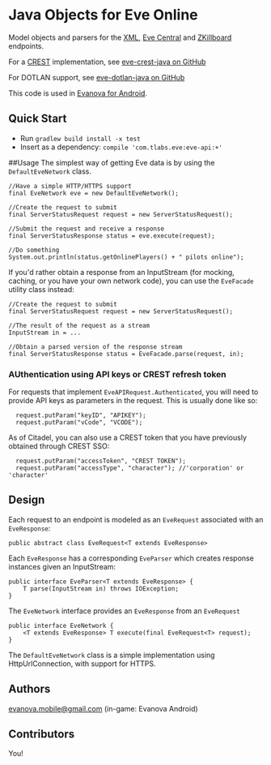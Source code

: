 # Java Objects for Eve Online

Model objects and parsers for the [XML](http://ned.karbowiak.dk/API), [Eve Central](https://eve-central.com/home/develop.html) and [ZKillboard](https://github.com/EVE-KILL/zKillboard) endpoints.

For a [CREST](https://developers.eveonline.com/resource/crest) implementation, see [eve-crest-java on GitHub](https://github.com/evanova/eve-crest-java)

For DOTLAN support, see [eve-dotlan-java on GitHub](https://github.com/evanova/eve-dotlan-java)

This code is used in [Evanova for Android](https://market.android.com/details?id=com.tlabs.android.evanova).

## Quick Start
* Run `gradlew build install -x test`
* Insert as a dependency: `compile 'com.tlabs.eve:eve-api:+'`

##Usage
The simplest way of getting Eve data is by using the `DefaultEveNetwork` class.
```
//Have a simple HTTP/HTTPS support
final EveNetwork eve = new DefaultEveNetwork();  

//Create the request to submit
final ServerStatusRequest request = new ServerStatusRequest();

//Submit the request and receive a response
final ServerStatusResponse status = eve.execute(request); 

//Do something
System.out.println(status.getOnlinePlayers() + " pilots online");
```

If you'd rather obtain a response from an InputStream (for mocking, caching, or you have your own network code), you can use the ```EveFacade``` utility class instead:

```
//Create the request to submit
final ServerStatusRequest request = new ServerStatusRequest();

//The result of the request as a stream
InputStream in = ...

//Obtain a parsed version of the response stream
final ServerStatusResponse status = EveFacade.parse(request, in); 
```

### AUthentication using API keys or CREST refresh token

For requests that implement `EveAPIRequest.Authenticated`, you will need to provide API keys as parameters in the request.
This is usually done like so:

```
  request.putParam("keyID", "APIKEY");
  request.putParam("vCode", "VCODE");
```

As of Citadel, you can also use a CREST token that you have previously obtained through CREST SSO:

```
  request.putParam("accessToken", "CREST TOKEN");
  request.putParam("accessType", "character"); //'corporation' or 'character'
```

## Design

Each request to an endpoint is modeled as an ```EveRequest``` associated with an ```EveResponse```:

```
public abstract class EveRequest<T extends EveResponse>
```

Each ```EveResponse``` has a corresponding ```EveParser``` which creates response instances given an InputStream:
```
public interface EveParser<T extends EveResponse> {
    T parse(InputStream in) throws IOException;
}
```

The ```EveNetwork``` interface provides an ```EveResponse``` from an ```EveRequest```
```
public interface EveNetwork {
    <T extends EveResponse> T execute(final EveRequest<T> request);
}
```
The ```DefaultEveNetwork``` class is a simple implementation using HttpUrlConnection, with support for HTTPS.


## Authors

evanova.mobile@gmail.com (in-game: Evanova Android)


## Contributors

You!